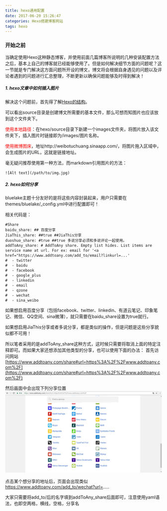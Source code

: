 ```yaml
---
title: hexo通用配置
date: 2017-06-20 15:26:47
categories: Hexo搭建博客网站
tags: hexo
---
```



### 开始之前
当确定使用Hexo这种静态博客，并使用前面几篇博客所说明的几种安装配置方法之后，基本上自己的博客就已经能够使用了。但是如何解决细节方面的问题呢？这一节就是专门解决这方面问题所开设的博文，博文将会根据自身遇见的问题以及评论者遇到的问题进行汇总整理，不断更新以确保问题能够及时得到解决！

##### 1. hexo文章中如何插入图片
解决这个问题前，首先得了解[Hexo的结构](/2017/06/20/hexo的目录结构/)。

可以看出source目录是创建博文所需要的基本文件，那么可想而知图片也应该放到这个文件夹下。

<font color=#f00>使用本地路径</font>：在hexo/source目录下新建一个images文件夹，将图片放入该文件夹下，插入图片时链接即为/images/图片名称。

<font color=#f00>使用微博图床</font>，地址http://weibotuchuang.sinaapp.com/，将图片拖入区域中，会生成图片的URL，这就是链接地址。

毫无疑问推荐使用第一种方法，而markdown引用图片的方法：

	![Alt text](/path/to/img.jpg)

##### 2. hexo如何分享
bluelake主题十分友好的是将这些内容封装起来，用户只需要在themes/bluelake/_config.yml中进行配置即可！

相关代码是：

    #Share
    baidu_share: ## 百度分享
    JiaThis_share: ##true ##JiaThis分享
    duoshuo_share: #true ##true 多说分享必须和多说评论一起使用。
    addToAny_share: # AddToAny share. Empty list hides. List items are service name at url. For ex: email for '<a href="https://www.addtoany.com/add_to/email?linkurl=...'
    #  - twitter
    #  - baidu
    #  - facebook
    #  - google_plus
    #  - linkedin
    #  - email
    #  - qzone
    #  - wechat
    #  - sina_weibo

如果想启用百度分享（包括facebook、twitter、linkedin、有道云笔记、印象笔记、微信、QQ空间、sina微薄），就只需要在baidu_share设置为true就行。

如果想启用JiaThis分享或者多说分享，都是类似的操作，但是问题是这些分享貌似都不可用！

所以笔者采用的是addToAny_share这种方式，这时候只需要将取消上面的特定注释即可。而如果大家还想添加其他类型的分享，也可以使用下面的办法：
首先访问网站[https://www.addtoany.com/share#url=https%3A%2F%2Fwww.addtoany.com%2F](https://www.addtoany.com/share#url=https%3A%2F%2Fwww.addtoany.com%2F)

然后画面中会出现下列分享位置
![分享地址图片](/images/2017-06-20/share.jpg)

点击某个想分享的地址后，页面会出现类似
https://www.addtoany.com/add_to/wechat?url=.....

大家只需要将add_to/后的名字填到addToAny_share后面即可，注意使用yaml语法，也即空两格，横线，空格，分享名


